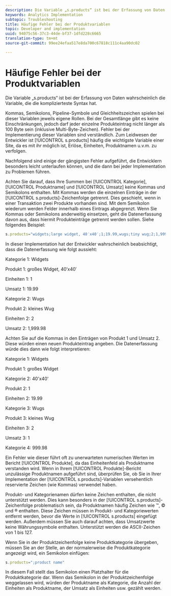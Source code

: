 ```yaml
---
description: Die Variable „s.products“ ist bei der Erfassung von Daten wahrscheinlich die Variable, die die komplizierteste Syntax hat.
keywords: Analytics Implementation
subtopic: Troubleshooting
title: Häufige Fehler bei der Produktvariablen
topic: Developer and implementation
uuid: 94075c56-37c3-44de-bf37-1dfd228c6665
translation-type: tm+mt
source-git-commit: 99ee24efaa517e8da700c67818c111c4aa90dc02

---
```



# Häufige Fehler bei der Produktvariablen

Die Variable „s.products“ ist bei der Erfassung von Daten wahrscheinlich die Variable, die die komplizierteste Syntax hat.

Kommas, Semikolons, Pipeline-Symbole und Gleichheitszeichen spielen bei dieser Variablen jeweils eigene Rollen. Bei der Gesamtlänge gibt es keine Einschränkungen, jedoch darf jeder einzelne Produkteintrag nicht länger als 100 Byte sein (inklusive Multi-Byte-Zeichen). Fehler bei der Implementierung dieser Variablen sind verständlich. Zum Leidwesen der Entwickler ist [!UICONTROL s.products] häufig die wichtigste Variable einer Site, da es mit ihr möglich ist, Erlöse, Einheiten, Produktnamen u.v.m. zu verfolgen.

Nachfolgend sind einige der gängigsten Fehler aufgeführt, die Entwicklern besonders leicht unterlaufen können, und die dann bei jeder Implementation zu Problemen führen.

Achten Sie darauf, dass Ihre Summen bei [!UICONTROL Kategorie], [!UICONTROL Produktname] und [!UICONTROL Umsatz] keine Kommas und Semikolons enthalten. Mit Kommas werden die einzelnen Einträge in der [!UICONTROL s.products]-Zeichenfolge getrennt. Dies geschieht, wenn in einer Transaktion zwei Produkte vorhanden sind. Mit dem Semikolon wiederum werden Felder innerhalb eines Eintrags abgegrenzt. Wenn Sie Kommas oder Semikolons anderweitig einsetzen, geht die Datenerfassung davon aus, dass hiermit Produkteinträge getrennt werden sollen. Siehe folgendes Beispiel:

```js
s.products="widgets;large widget, 40′x40′;1;19.99,wugs;tiny wug;2;1,999.98";
```

In dieser Implementation hat der Entwickler wahrscheinlich beabsichtigt, dass die Datenerfassung wie folgt aussieht:

Kategorie 1: Widgets

Produkt 1: großes Widget, 40′x40′

Einheiten 1: 1

Umsatz 1: 19.99

Kategorie 2: Wugs

Produkt 2: kleines Wug

Einheiten 2: 2

Umsatz 2: 1,999.98

Achten Sie auf die Kommas in den Einträgen von Produkt 1 und Umsatz 2. Diese würden einen neuen Produkteintrag angeben. Die Datenerfassung würde dies dann wie folgt interpretieren:

Kategorie 1: Widgets

Produkt 1: großes Widget

Kategorie 2: 40'x40'

Produkt 2: 1

Einheiten 2: 19.99

Kategorie 3: Wugs

Produkt 3: kleines Wug

Einheiten 3: 2

Umsatz 3: 1

Kategorie 4: 999.98

Ein Fehler wie dieser führt oft zu unerwarteten numerischen Werten im Bericht [!UICONTROL Produkte], da das Einheitenfeld als Produktname verstanden wird. Wenn in Ihrem [!UICONTROL Produkte]-Bericht unzulässige Produktnamen aufgeführt sind, überprüfen Sie, ob Sie in Ihrer Implementation der [!UICONTROL s.products]-Variablen versehentlich reservierte Zeichen (wie Kommas) verwendet haben.

Produkt- und Kategorienamen dürfen keine Zeichen enthalten, die nicht unterstützt werden. Dies kann besonders in der [!UICONTROL s.products]-Zeichenfolge problematisch sein, da Produktnamen häufig Zeichen wie ™, © und ® enthalten. Diese Zeichen müssen in Produkt- und Kategoriewerten entfernt werden, bevor die Werte in [!UICONTROL s.products] eingefügt werden. Außerdem müssen Sie auch darauf achten, dass Umsatzwerte keine Währungssymbole enthalten. Unterstützt werden die ASCII-Zeichen von 1 bis 127.

Wenn Sie in der Produktzeichenfolge keine Produktkategorie übergeben, müssen Sie an der Stelle, an der normalerweise die Produktkategorie angezeigt wird, ein Semikolon einfügen:

```js
s.products=";product name"
```

In diesem Fall stellt das Semikolon einen Platzhalter für die Produktkategorie dar. Wenn das Semikolon in der Produktzeichenfolge weggelassen wird, würden der Produktname als Kategorie, die Anzahl der Einheiten als Produktname, der Umsatz als Einheiten usw. gezählt werden.
